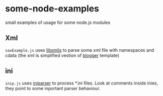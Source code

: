 some-node-examples
==================

small examples of usage for some node.js modules

## Xml ##
`saxExample.js` uses [libxmljs](https://github.com/polotek/libxmljs) to parse
some xml file with namespaces and cdata (the xml is simplified vestion of
[blogger](http://blogger.com) template)

## ini ##
`inip.js` uses [iniparser](https://github.com/shockie/node-iniparser) to process *.ini files.
Look at comments inside inies, they point to some inportant parser behaviour.
